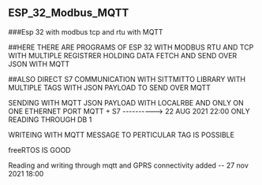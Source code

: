 ## ESP_32_Modbus_MQTT
###Esp 32 with modbus tcp and rtu with MQTT

##HERE THERE ARE PROGRAMS OF ESP 32 WITH MODBUS RTU AND TCP WITH MULTIPLE REGISTRER HOLDING DATA FETCH AND SEND OVER JSON WITH MQTT

##ALSO DIRECT S7 COMMUNICATION WITH SITTMITTO LIBRARY WITH MULTIPLE TAGS WITH JSON PAYLOAD TO SEND OVER MQTT


SENDING WITH MQTT JSON PAYLOAD WITH LOCALRBE AND ONLY ON ONE ETHERNET PORT MQTT + S7 ----------> 22 AUG 2021 22:00 ONLY READING  THROUGH DB 1

WRITEING WITH MQTT MESSAGE TO PERTICULAR TAG IS POSSIBLE

freeRTOS IS GOOD

Reading and writing through mqtt and GPRS connectivity added -- 27 nov 2021 18:00
